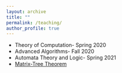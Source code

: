 ```yaml
---
layout: archive
title: ""
permalink: /teaching/
author_profile: true
---
```


- Theory of Computation- Spring 2020
- Advanced Algorithms- Fall 2020
- Automata Theory and Logic- Spring 2021
- [Matrix-Tree Theorem](https://drive.google.com/file/d/18bmCEWPHRRZa-rZXpwgM0o8dppP8HmE4/view?usp=sharing)
